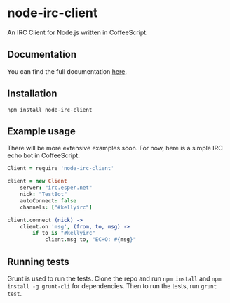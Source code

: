 # node-irc-client


An IRC Client for Node.js written in CoffeeScript.

## Documentation
You can find the full documentation [here](http://rahatarmanahmed.github.io/node-irc-client/docs/index.html).


## Installation
`npm install node-irc-client`

## Example usage
There will be more extensive examples soon. For now, here is a simple IRC echo bot in CoffeeScript.
```coffeescript
Client = require 'node-irc-client'

client = new Client
	server: "irc.esper.net"
	nick: "TestBot"
	autoConnect: false
	channels: ["#kellyirc"]

client.connect (nick) ->
	client.on 'msg', (from, to, msg) ->
		if to is "#kellyirc"
			client.msg to, "ECHO: #{msg}"
```
## Running tests
Grunt is used to run the tests. Clone the repo and run `npm install` and `npm install -g grunt-cli` for dependencies. Then to run the tests, run `grunt test`.

